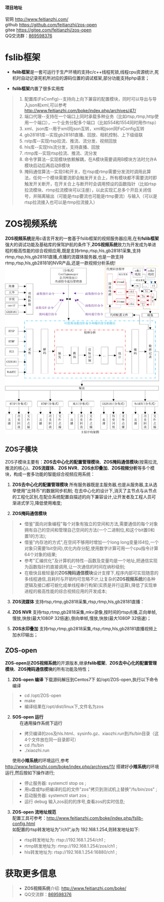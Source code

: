 #### 项目地址
官网     http://www.feitianzhi.com/  
github  https://github.com/feitianzhi/zos-open    
gitee   https://gitee.com/feitianzhi/zos-open    
QQ交流群：[869598376](http://www.feitianzhi.com/ "zos分布式视频系统开发")
# fslib框架 #

- **fslib框架**是一套可运行于生产环境的支持c/c++线程死锁,线程cpu资源统计,死机时自动记录死机所对应的源码位置的调试框架,部分功能支持php语言；

- **fslib框架**内置了很多实用库    
>1. 配置库(FsConfig)--支持向上向下兼容的配置模块，同时可以导出与导入json和xml,可以参考 http://www.feitianzhi.com/boke/index.php/archives/47/    
>2. 端口代理--支持在一个端口上同时承载多种业务（比如rtsp,rtmp,http使用一个端口），一个业务分配多个端口（比如554和1554同时用作rtsp）
>3. xml、json库--用于xml同json互转，xml和json同FsConfig互转
>4. gb28181库--实现gb28181直播、回放、相机控制、上下级级联
>5. rstp库--实现rtsp拉流、推流、流分发、视频回放
>6. hls库--实现hls流分发，支持直播、回放
>7. rtmp库--实现rtsp拉流、推流、流分发
>8. 命令字算法--实现模块依赖解耦，在A模块需要调用B模块方法时允许A模块启动后再启动B模块
>9. 掩码通信算法--实现0和开关，在rtsp或rtmp需要分发流时调用此算法，任何一个模块需要流即会触发开关合上，所有模块都不需要流时即触发开关断开，在开关合上与断开时会调用预设的函数指针（比如rtsp拉流模块、rtmp拉流模块可以注册），以此实现汇总多个开启关闭信号，并隔离输出（可能是rtsp要流也可能是rtmp要流）与输入（可以是rtsp拉流接入也可以是rtmp拉流接入）



# ZOS视频系统 #

**ZOS视频系统**是用c语言开发的一套基于fslib框架的视频服务器应用,在有**fslib框架**强大的调试功能及基础库的保驾护航的条件下,**ZOS视频系统**致力为开发成为单进程的极高性能的综合视频应用,既是支持rtmp,rtsp,hls,gb28181采集,支持rtmp,rtsp,hls,gb28181直播,点播的流媒体服务器,也是一款支持rtmp,rtsp,hls,gb28181的NVR产品,还是一款视频分析系统!
![ZOS视频系统框架](__pic/0127.jpg)
## ZOS子模块 ##

ZOS子模块主要有：**ZOS去中心化的配置管理模块**、**ZOS掩码通信模块**(按需拉流,推流的核心)、**ZOS流媒体**、**ZOS NVR**、**ZOS水印叠加**、**ZOS视频分析**等多个模块，构成一套多功能的智能综合视频应用系统：

1. **ZOS去中心化的配置管理模块** 
所有服务器既是主服务器,也是从服务器,主从选举使用"比特币"的数据同步机制;
在去中心化的设计下,消灭了主节点与从节点的工程化区别,在配合系统配置自描述的向下兼容设计,让开发者及工程人员可渐进式学习,降低使用难度;

2. **ZOS掩码通信模块** 
>- 借鉴"面向对象编程"每个对象有独立的空间和方法,需要通信的每个对象拥有自己的空间和管理自己空间的方法(一个二进制位,和这个bit置0和置1的方法);
>- 借鉴"内存池的方式",在空间不够用时增加一个long long变量(64位,一个对象只需要1bit空间),优化内存分配,使用数字计算可用一个cpu指令计算64个对象的结果;
>- 参考"汇编优化"及计算机的特性--函数及变量均是一个地址,把通信实现为函数指针的直接调用,让一次通信的时间在纳秒级别;
>- 在极快且极轻量的**ZOS掩码通信模块**设计支撑下,程序内部可实现随意的多线程通信,且耗时与开销均可忽略不计,让复杂的**ZOS视频系统**的各种逻辑及接口都可蜕化成单线程串行构架(实质是并行运算),降低了实现单进程的极高性能的综合视频应用的开发成本;


3. **ZOS流媒体** 支持rtsp,rtmp,gb2818采集,rtsp,rtmp,hls,gb28181直播：

4. **ZOS NVR** 支持rtsp,rtmp,gb2818采集,mkv录像,按时间的rtsp点播,正向单帧,慢放,快放(最大1080P 32倍速),倒向单帧,慢放,快放(最大1080P 32倍速)；

5. **ZOS水印叠加** 支持rtsp,rtmp,gb2818采集,rtsp,rtmp,hls,gb28181直播视频上加水印输出；

## ZOS-open ##

**ZOS-open**是**ZOS视频系统**的开源版本,继承**fslib框架**、**ZOS去中心化的配置管理模块**、**ZOS掩码通信模块**的所有功能及特性；

1. **ZOS-open 编译**
下载源码解压到Centos7下 如/opt/ZOS-open,执行以下命令编译
>- cd /opt/ZOS-open
>- make
>- 编译结果在/opt/dist/linux下,文件名为zos

2. **SOS-open 运行**    
&nbsp;&nbsp;&nbsp;&nbsp;&nbsp;&nbsp;在通用操作系统下运行
>- 拷贝编译的zos及hls.html、sysinfo.gz、xiaozhi.run到/fs/bin目录（这4个文件放在同一目录即可）
>- cd /fs/bin
>- ./xiaozhi.run

&nbsp;&nbsp;&nbsp;&nbsp;&nbsp;&nbsp;使用**小雉系统**的环境运行,参考 http://www.feitianzhi.com/boke/index.php/archives/11/ 搭建好**小雉系统**的环境运行,然后按如下操作进行;    
>- 停止服务器: systemctl stop os ;
>- 用u盘或ftp把编译的后的文件"zos"拷贝到测试机上替换"/fs/bin/zos" ;
>- 启动服务器: systemctl start zos ;
>- 运行 debug 输入zos前的的序号,查看zos的实时信息;

3. **ZOS-open 流地址规范**    
配置工具可参考：http://www.feitianzhi.com/boke/index.php/fslib-config.html    
如配置的rtsp转发地址为"/ch1",ip为 192.168.1.254,则转发地址如下:
>- rtsp转发地址为: rtsp://192.168.1.254/ch1 ;
>- rtmp转发地址为: rtmp://192.168.1.254/zos/ch1 ;
>- hls转发地址为: rtsp://192.168.1.254:16880/ch1 ;

# 获取更多信息 #

>- **ZOS视频系统**介绍: http://www.feitianzhi.com/boke/    
>- QQ交流群：[869598376](http://www.feitianzhi.com/ "zos分布式视频系统开发") 

